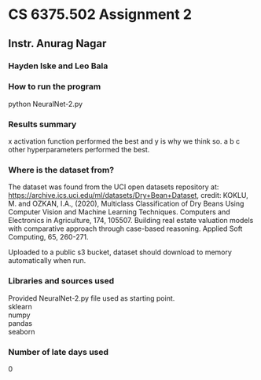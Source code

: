 # CS 6375.502 Assignment 2

## Instr. Anurag Nagar

### Hayden Iske and Leo Bala

### How to run the program
python NeuralNet-2.py

### Results summary
x activation function performed the best and y is why we think so. a b c other hyperparameters performed the best.

### Where is the dataset from?
The dataset was found from the UCI open datasets repository at: https://archive.ics.uci.edu/ml/datasets/Dry+Bean+Dataset, credit: KOKLU, M. and OZKAN, I.A., (2020), Multiclass Classification of Dry Beans Using Computer Vision and Machine Learning Techniques. Computers and Electronics in Agriculture, 174, 105507. Building real estate valuation models with comparative approach through case-based reasoning. Applied Soft Computing, 65, 260-271.

Uploaded to a public s3 bucket, dataset should download to memory automatically when run.

### Libraries and sources used
Provided NeuralNet-2.py file used as starting point.\
sklearn\
numpy\
pandas\
seaborn

### Number of late days used
0